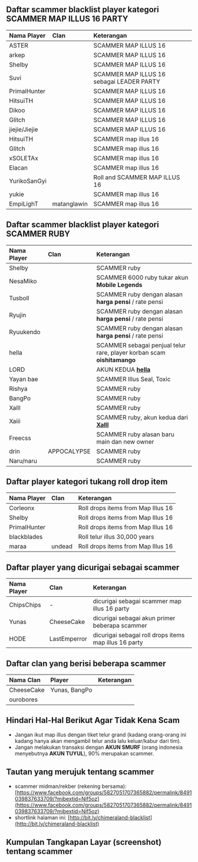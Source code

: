 <!-- include translator.html -->

## Daftar scammer blacklist player kategori SCAMMER MAP ILLUS 16 PARTY
| Nama Player | Clan | Keterangan |
| :--- | :--- | :--- |
| ASTER | | SCAMMER MAP ILLUS 16 |
| arkep | | SCAMMER MAP ILLUS 16 |
| Shelby | | SCAMMER MAP ILLUS 16 |
| Suvi | | SCAMMER MAP ILLUS 16 sebagai LEADER PARTY |
| PrimalHunter | | SCAMMER MAP ILLUS 16 |
| HitsuiTH | | SCAMMER MAP ILLUS 16 |
| Dikoo | | SCAMMER MAP ILLUS 16 |
| Glitch | | SCAMMER MAP ILLUS 16 |
| jiejie/Jiejie | | SCAMMER MAP ILLUS 16 |
| HitsuiTH | | SCAMMER map illus 16 |
| Glitch | | SCAMMER map illus 16 |
| xSOLETAx | | SCAMMER map illus 16 |
| Elacan | | SCAMMER map illus 16 |
| YurikoSanGyi | | Roll and SCAMMER MAP ILLUS 16 |
| yukie | | SCAMMER map illus 16 |
| EmpiLighT | matanglawin | SCAMMER map illus 16 |

## Daftar scammer blacklist player kategori SCAMMER RUBY

| Nama Player | Clan | Keterangan |
| :--- | :--- | :--- |
| Shelby | | SCAMMER ruby |
| NesaMiko | | SCAMMER 6000 ruby tukar akun **Mobile Legends** |
| Tusboll | | SCAMMER ruby dengan alasan **harga pensi** / rate pensi |
| Ryujin | | SCAMMER ruby dengan alasan **harga pensi** / rate pensi |
| Ryuukendo | | SCAMMER ruby dengan alasan **harga pensi** / rate pensi |
| hella | | SCAMMER sebagai penjual telur rare, player korban scam **oishitamango** |
| LORD | | AKUN KEDUA **[hella](https://www.webmanajemen.com/chimeraland/blacklist-player.html?highlight=hella&scroll=true)** |
| Yayan bae | | SCAMMER Illus Seal, Toxic |
| Rishya | | SCAMMER ruby |
| BangPo | | SCAMMER ruby |
| Xalll | | SCAMMER ruby |
| Xaiii | | SCAMMER ruby, akun kedua dari **[Xalll](https://www.webmanajemen.com/chimeraland/blacklist-player.html?highlight=Xalll&scroll=true)** |
| Freecss | | SCAMMER ruby alasan baru main dan new owner |
| drin | APPOCALYPSE | SCAMMER ruby |
| Naru/naru | | SCAMMER ruby |

## Daftar player kategori tukang roll drop item

| Nama Player | Clan | Keterangan |
| :--- | :--- | :--- |
| Corleonx | | Roll drops items from Map Illus 16 |
| Shelby | | Roll drops items from Map Illus 16 |
| PrimalHunter | | Roll drops items from Map Illus 16 |
| blackblades | | Roll telur illus 30,000 years |
| maraa | undead | Roll drops items from Map Illus 16 |

## Daftar player yang dicurigai sebagai scammer

| Nama Player | Clan | Keterangan |
| :--- | :--- | :--- |
| ChipsChips | - | dicurigai sebagai scammer map illus 16 party |
| Yunas | CheeseCake | dicurigai sebagai akun primer beberapa scammer |
| HODE | LastEmperror | dicurigai sebagai roll drops items map illus 16 party |

## Daftar clan yang berisi beberapa scammer
| Nama Clan | Player | Keterangan |
| :--- | :--- | :--- |
| CheeseCake | Yunas, BangPo |
| ourobores | | |

## Hindari Hal-Hal Berikut Agar Tidak Kena Scam
- Jangan ikut map illus dengan tiket telur grand (kadang orang-orang ini kadang hanya akan mengambil telur anda lalu keluar/kabur dari tim).
- Jangan melakukan transaksi dengan **AKUN SMURF** (orang indonesia menyebutnya **AKUN TUYUL**), 90% merupakan scammer.

## Tautan yang merujuk tentang scammer
- scammer midman/rekber (rekening bersama): [https://www.facebook.com/groups/5827051707365882/permalink/8491039837633709/?mibextid=Nif5oz](https://www.facebook.com/groups/5827051707365882/permalink/8491039837633709/?mibextid=Nif5oz)
- shortlink halaman ini: [http://bit.ly/chimeraland-blacklist](http://bit.ly/chimeraland-blacklist)

## Kumpulan Tangkapan Layar (screenshot) tentang scammer
<!-- tangkapan.layar -->
